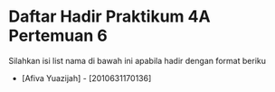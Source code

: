 # Daftar Hadir Praktikum 4A Pertemuan 6
Silahkan isi list nama di bawah ini apabila hadir dengan format beriku
- [Afiva Yuazijah] - [2010631170136]
